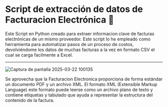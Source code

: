 # Script de extracción de datos de Facturacion Electrónica :page_with_curl:  
Este Script en Python creado para extraer informacion clave de facturas electrónicas de un mismo proveedor.
Este script lo he empleado como herramienta para automatizar pasos de un proceso de costos, devolviéndome los datos de muchas facturas a la vez en formato CSV el cual se carga facilmente a Excel.

-------------------------------------------------------------------------------------------------------
![Captura de pantalla 2025-03-22 100135](https://github.com/user-attachments/assets/724cd992-f3cc-4e58-8a82-d6b84432d664)  


Se aprovecha que la Facturacion Electronica proporciona de forma estándar un documento PDF y un archivo XML. El formato XML (Extensible Markup Language) este formato puede leerse como un archivo plano de texto y contiene etiquetas y tabulado que ayuda a representar la estructura del contenido de la factura.
